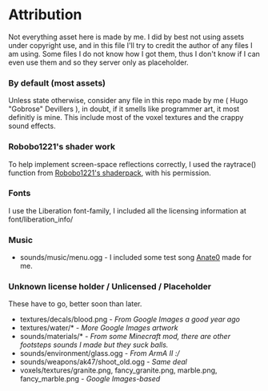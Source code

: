 # Attribution

Not everything asset here is made by me. I did by best not using assets under copyright use, and in this file I'll try to credit the author of any files I am using. Some files I do not know how I got them, thus I don't know if I can even use them and so they server only as placeholder.

### By default (most assets)

Unless state otherwise, consider any file in this repo made by me ( Hugo "Gobrose" Devillers ), in doubt, if it smells like programmer art, it most definitly is mine. This include most of the voxel textures and the crappy sound effects.

### Robobo1221's shader work

To help implement screen-space reflections correctly, I used the raytrace() function from [Robobo1221's shaderpack](https://github.com/robobo1221/robobo1221Shaders), with his permission.

### Fonts

I use the Liberation font-family, I included all the licensing information at font/liberation_info/

### Music

* sounds/music/menu.ogg - I included some test song [Anate0](https://soundcloud.com/anate0) made for me.

### Unknown license holder / Unlicensed / Placeholder

These have to go, better soon than later.

* textures/decals/blood.png - *From Google Images a good year ago*
* textures/water/* - *More Google Images artwork*
* sounds/materials/\* - *From some Minecraft mod, there are other footsteps sounds I made but they suck balls.*
* sounds/environment/glass.ogg - *From ArmA II :/*
* sounds/weapons/ak47/shoot_old.ogg - *Same deal*
* voxels/textures/granite.png, fancy_granite.png, marble.png, fancy_marble.png - *Google Images-based*